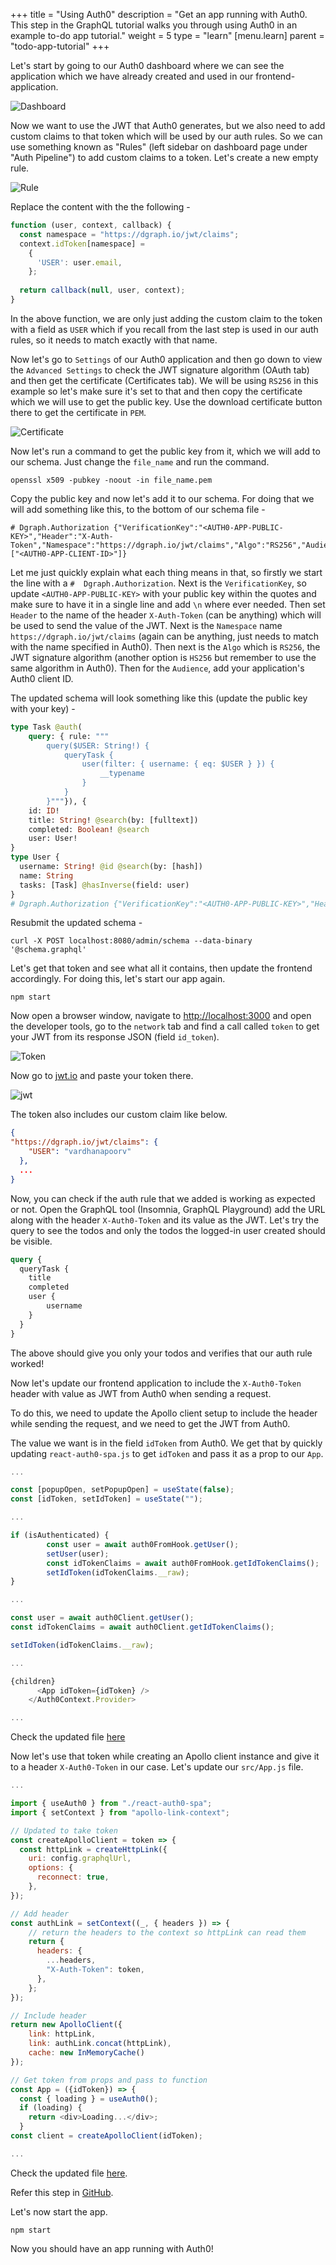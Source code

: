 +++
title = "Using Auth0"
description = "Get an app running with Auth0. This step in the GraphQL tutorial walks you through using Auth0 in an example to-do app tutorial."
weight = 5
type = "learn"
[menu.learn]
    parent = "todo-app-tutorial"
+++

Let's start by going to our Auth0 dashboard where we can see the application which we have already created and used in our frontend-application.

![Dashboard](/images/graphql/tutorial/todo/dashboard.png)

Now we want to use the JWT that Auth0 generates, but we also need to add custom claims to that token which will be used by our auth rules.
So we can use something known as "Rules" (left sidebar on dashboard page under "Auth Pipeline") to add custom claims to a token. Let's create a new empty rule.

![Rule](/images/graphql/tutorial/todo/rule.png)

Replace the content with the the following -
```javascript
function (user, context, callback) {
  const namespace = "https://dgraph.io/jwt/claims";
  context.idToken[namespace] =
    {
      'USER': user.email,
    };
  
  return callback(null, user, context);
}
```

In the above function, we are only just adding the custom claim to the token with a field as `USER` which if you recall from the last step is used in our auth rules, so it needs to match exactly with that name. 

Now let's go to `Settings` of our Auth0 application and then go down to view the `Advanced Settings` to check the JWT signature algorithm (OAuth tab) and then get the certificate (Certificates tab). We will be using `RS256` in this example so let's make sure it's set to that and then copy the certificate which we will use to get the public key.  Use the download certificate button there to get the certificate in `PEM`. 

![Certificate](/images/graphql/tutorial/todo/certificate.png)

Now let's run a command to get the public key from it, which we will add to our schema. Just change the `file_name` and run the command.

```
openssl x509 -pubkey -noout -in file_name.pem
```

Copy the public key and now let's add it to our schema. For doing that we will add something like this, to the bottom of our schema file - 

```
# Dgraph.Authorization {"VerificationKey":"<AUTH0-APP-PUBLIC-KEY>","Header":"X-Auth-Token","Namespace":"https://dgraph.io/jwt/claims","Algo":"RS256","Audience":["<AUTH0-APP-CLIENT-ID>"]}
```

Let me just quickly explain what each thing means in that, so firstly we start the line with a `#  Dgraph.Authorization`. Next is the `VerificationKey`, so update `<AUTH0-APP-PUBLIC-KEY>` with your public key within the quotes and make sure to have it in a single line and add `\n` where ever needed. Then set `Header` to the name of the header `X-Auth-Token` (can be anything) which will be used to send the value of the JWT. Next is the `Namespace` name `https://dgraph.io/jwt/claims` (again can be anything, just needs to match with the name specified in Auth0). Then next is the `Algo` which is `RS256`, the JWT signature algorithm (another option is `HS256` but remember to use the same algorithm in Auth0). Then for the `Audience`, add your application's Auth0 client ID.

The updated schema will look something like this (update the public key with your key) - 

```graphql
type Task @auth(
    query: { rule: """
        query($USER: String!) {
            queryTask {
                user(filter: { username: { eq: $USER } }) {
                    __typename
                }
            }
        }"""}), {
    id: ID!
    title: String! @search(by: [fulltext])
    completed: Boolean! @search
    user: User!
}
type User {
  username: String! @id @search(by: [hash])
  name: String
  tasks: [Task] @hasInverse(field: user)
}
# Dgraph.Authorization {"VerificationKey":"<AUTH0-APP-PUBLIC-KEY>","Header":"X-Auth-Token","Namespace":"https://dgraph.io/jwt/claims","Algo":"RS256","Audience":["<AUTH0-APP-CLIENT-ID>"]}
```

Resubmit the updated schema -
```
curl -X POST localhost:8080/admin/schema --data-binary '@schema.graphql'
```

Let's get that token and see what all it contains, then update the frontend accordingly. For doing this, let's start our app again.

```
npm start
```

Now open a browser window, navigate to [http://localhost:3000](http://localhost:3000) and open the developer tools, go to the `network` tab and find a call called `token` to get your JWT from its response JSON (field `id_token`).

![Token](/images/graphql/tutorial/todo/token.png)

Now go to [jwt.io](https://jwt.io) and paste your token there.

![jwt](/images/graphql/tutorial/todo/jwt.png)

The token also includes our custom claim like below.

```json
{
"https://dgraph.io/jwt/claims": {
    "USER": "vardhanapoorv"
  },
  ...
}
  ```

Now, you can check if the auth rule that we added is working as expected or not. Open the GraphQL tool (Insomnia, GraphQL Playground) add the URL along with the header `X-Auth0-Token` and its value as the JWT. Let's try the query to see the todos and only the todos the logged-in user created should be visible.
```graphql
query {
  queryTask {
    title
    completed
    user {
        username
    }
  }
}
```

The above should give you only your todos and verifies that our auth rule worked!

Now let's update our frontend application to include the `X-Auth0-Token` header with value as JWT from Auth0 when sending a  request.

To do this, we need to update the Apollo client setup to include the header while sending the request, and we need to get the JWT from Auth0. 

The value we want is in the field `idToken` from Auth0. We get that by quickly updating `react-auth0-spa.js` to get `idToken` and pass it as a prop to our `App`.

```javascript
...

const [popupOpen, setPopupOpen] = useState(false);
const [idToken, setIdToken] = useState("");

...

if (isAuthenticated) {
        const user = await auth0FromHook.getUser();
        setUser(user);
        const idTokenClaims = await auth0FromHook.getIdTokenClaims();
        setIdToken(idTokenClaims.__raw);
}

...

const user = await auth0Client.getUser();
const idTokenClaims = await auth0Client.getIdTokenClaims();

setIdToken(idTokenClaims.__raw);

...

{children}
      <App idToken={idToken} />
    </Auth0Context.Provider>

...

```

Check the updated file [here](https://github.com/dgraph-io/graphql-sample-apps/blob/c94b6eb1cec051238b81482a049100b1cd15bbf7/todo-app-react/src/react-auth0-spa.js)

 Now let's use that token while creating an Apollo client instance and give it to a header `X-Auth0-Token` in our case.  Let's update our `src/App.js` file.

```javascript
...

import { useAuth0 } from "./react-auth0-spa";
import { setContext } from "apollo-link-context";

// Updated to take token
const createApolloClient = token => {
  const httpLink = createHttpLink({
    uri: config.graphqlUrl,
    options: {
      reconnect: true,
    },
});

// Add header
const authLink = setContext((_, { headers }) => {
    // return the headers to the context so httpLink can read them
    return {
      headers: {
        ...headers,
        "X-Auth-Token": token,
      },
    };
});

// Include header
return new ApolloClient({
    link: httpLink,
    link: authLink.concat(httpLink),
    cache: new InMemoryCache()
});

// Get token from props and pass to function
const App = ({idToken}) => {
  const { loading } = useAuth0();
  if (loading) {
    return <div>Loading...</div>;
  }
const client = createApolloClient(idToken);

...
```

Check the updated file [here](https://github.com/dgraph-io/graphql-sample-apps/blob/c94b6eb1cec051238b81482a049100b1cd15bbf7/todo-app-react/src/App.js).

Refer this step in [GitHub](https://github.com/dgraph-io/graphql-sample-apps/commit/c94b6eb1cec051238b81482a049100b1cd15bbf7).

Let's now start the app.

```
npm start
```

Now you should have an app running with Auth0!
